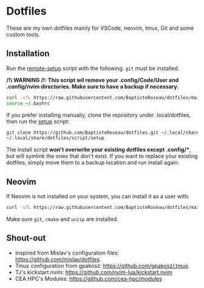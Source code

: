 # Dotfiles

These are my own dotfiles mainly for VSCode, neovim, tmux, Git and some custom tools.

## Installation

Run the [remote-setup](scripts/remote-setup) script with the following. `git` must be installed.

**/!\ WARNING /!\: This script wil remove your .config/Code/User and .config/nvim directories. Make sure to have a backup if necessary.**

```sh
curl -sfL https://raw.githubusercontent.com/BaptisteRoseau/dotfiles/main/scripts/remote-setup | bash -
source ~/.bashrc
```

If you prefer installing manually, clone the repository under .local/dotfiles, then run the [setup](scripts/setup) script:

```sh
git clone https://github.com/BaptisteRoseau/dotfiles.git ~/.local/share/dotfiles
~/.local/share/dotfiles/script/setup
```

The install script **won't overwrite your existing dotfiles except .config/\***, but will symlink
the ones that don't exist. If you want to replace your existing dotfiles, simply
move them to a backup location and run install again.

## Neovim

If Neovim is not installed on your system, you can install it as a user with:

```sh
curl -sfL https://raw.githubusercontent.com/BaptisteRoseau/dotfiles/main/scripts/install-neovim | bash -
```

Make sure `git`, `cmake` and `unzip` are installed.

## Shout-out

- Inspired from Mislav's configuration files: <https://github.com/mislav/dotfiles>.
- Tmux configuration from gpakosz: <https://github.com/gpakosz/.tmux>.
- TJ's kickstart.nvim: <https://github.com/nvim-lua/kickstart.nvim>
- CEA HPC's Modules: <https://github.com/cea-hpc/modules>
